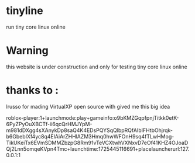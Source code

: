 # tinyline
run tiny core linux online
# Warning
this website is under construction and only for testing tiny core linux online
# thanks to :
lrusso for mading VirtualXP open source with gived me this big idea
<link>roblox-player:1+launchmode:play+gameinfo:o9bKMZGqpfpnjTitkk0etK-6PyZPyOuXBCTf-ii6qcQrHMJYpM-m981dDXgg4sXAnykDp8saQ4K4EDsPQYSqQlbpRQfAIbIFHtbOhjrqk-b6GbebIXf4yc8q4ElAiArZHHlAZM3Hmq0hwWFOnH9sq4fTLwHMog-TikUKeiTx6EVmSDMMZbzpG8Rm91vTeVCXtwhVXNxvD7eOf41KHZ4OJoaDQj2Lnn5omqeKVpn4Tmc+launchtime:1725445116691+placelauncherurl:127.0.0.1:1</link>

